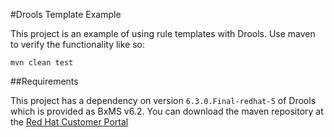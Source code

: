 #Drools Template Example

This project is an example of using rule templates with Drools. Use maven to verify the functionality like so:

```shell
mvn clean test
```

##Requirements

This project has a dependency on version `6.3.0.Final-redhat-5` of Drools which is provided as BxMS v6.2. You can download the maven repository at the [Red Hat Customer Portal](https://access.redhat.com)
